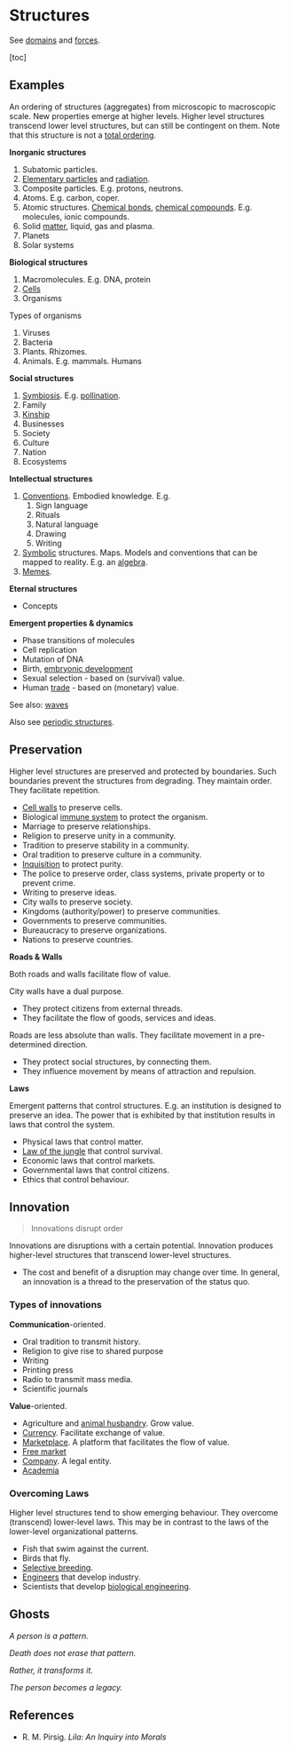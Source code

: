 # Structures

See [domains](domains.md) and [forces](forces.md).

[toc]

## Examples

An ordering of structures (aggregates) from microscopic to macroscopic scale. New properties emerge at higher levels. Higher level structures transcend lower level structures, but can still be contingent on them. Note that this structure is not a [total ordering](https://en.wikipedia.org/wiki/Total_order).



**Inorganic structures**

1. Subatomic particles.
2. [Elementary particles](https://en.wikipedia.org/wiki/Elementary_particle) and [radiation](https://en.wikipedia.org/wiki/Electromagnetic_radiation).
3. Composite particles. E.g. protons, neutrons.
4. Atoms. E.g. carbon, coper.
5. Atomic structures. [Chemical bonds](https://en.wikipedia.org/wiki/Chemical_bond), [chemical compounds](https://en.wikipedia.org/wiki/Chemical_compound). E.g. molecules, ionic compounds.
6. Solid [matter](https://en.wikipedia.org/wiki/State_of_matter), liquid, gas and plasma.
7. Planets
8. Solar systems



**Biological structures**

1. Macromolecules. E.g. DNA, protein
2. [Cells](https://en.wikipedia.org/wiki/Cell_(biology))
3. Organisms

Types of organisms

1. Viruses
2. Bacteria
3. Plants. Rhizomes.
4. Animals. E.g. mammals. Humans



**Social structures**

1. [Symbiosis](https://en.wikipedia.org/wiki/Symbiosis). E.g. [pollination](https://en.wikipedia.org/wiki/Pollination).
2. Family
3. [Kinship](https://en.wikipedia.org/wiki/Kinship)
4. Businesses
5. Society
6. Culture
7. Nation
8. Ecosystems



**Intellectual structures**

1. [Conventions](https://en.wikipedia.org/wiki/Convention_(norm)). Embodied knowledge. E.g.
    1. Sign language
    2. Rituals
    3. Natural language
    4. Drawing
    5. Writing
2. [Symbolic](https://en.wikipedia.org/wiki/Symbol) structures. Maps. Models and conventions that can be mapped to reality. E.g. an [algebra](https://en.wikipedia.org/wiki/Algebra).
3. [Memes](https://en.wikipedia.org/wiki/Meme).



**Eternal structures**

- Concepts



**Emergent properties & dynamics**

- Phase transitions of molecules
- Cell replication
- Mutation of DNA
- Birth, [embryonic development](https://en.wikipedia.org/wiki/Animal_embryonic_development)
- Sexual selection - based on (survival) value.
- Human [trade](https://en.wikipedia.org/wiki/Trade) - based on (monetary) value.



See also: [waves](../math/waves.md#Real%20world%20systems)

Also see [periodic structures](periodic-structures.md).



## Preservation

Higher level structures are preserved and protected by boundaries. Such boundaries prevent the structures from degrading. They maintain order. They facilitate repetition.

- [Cell walls](https://en.wikipedia.org/wiki/Cell_wall) to preserve cells.
- Biological [immune system](https://en.wikipedia.org/wiki/Immune_system) to protect the organism.
- Marriage to preserve relationships.
- Religion to preserve unity in a community.
- Tradition to preserve stability in a community.
- Oral tradition to preserve culture in a community.
- [Inquisition](https://en.wikipedia.org/wiki/Inquisition) to protect purity.
- The police to preserve order, class systems, private property or to prevent crime.
- Writing to preserve ideas.
- City walls to preserve society.
- Kingdoms (authority/power) to preserve communities.
- Governments to preserve communities.
- Bureaucracy to preserve organizations.
- Nations to preserve countries.



**Roads & Walls**

Both roads and walls facilitate flow of value.



City walls have a dual purpose.

- They protect citizens from external threads.
- They facilitate the flow of goods, services and ideas.



Roads are less absolute than walls. They facilitate movement in a pre-determined direction.

- They protect social structures, by connecting them.
- They influence movement by means of attraction and repulsion.



**Laws**

Emergent patterns that control structures. E.g. an institution is designed to preserve an idea. The power that is exhibited by that institution results in laws that control the system.

- Physical laws that control matter.
- [Law of the jungle](https://en.wikipedia.org/wiki/Law_of_the_jungle) that control survival.
- Economic laws that control markets.
- Governmental laws that control citizens.
- Ethics that control behaviour.



## Innovation

> Innovations disrupt order

Innovations are disruptions with a certain potential. Innovation produces higher-level structures that transcend lower-level structures.

- The cost and benefit of a disruption may change over time. In general, an innovation is a thread to the preservation of the status quo.



### Types of innovations

**Communication**-oriented.

- Oral tradition to transmit history.
- Religion to give rise to shared purpose
- Writing
- Printing press
- Radio to transmit mass media.
- Scientific journals

**Value**-oriented.

- Agriculture and [animal husbandry](https://en.wikipedia.org/wiki/Animal_husbandry). Grow value.
- [Currency](https://en.wikipedia.org/wiki/Currency). Facilitate exchange of value.
- [Marketplace](https://en.wikipedia.org/wiki/Marketplace). A platform that facilitates the flow of value.
- [Free market](https://en.wikipedia.org/wiki/Free_market)
- [Company](https://en.wikipedia.org/wiki/Company). A legal entity.
- [Academia](https://en.wikipedia.org/wiki/Academy)



### Overcoming Laws

Higher level structures tend to show emerging behaviour. They overcome (transcend) lower-level laws. This may be in contrast to the laws of the lower-level organizational patterns.

- Fish that swim against the current.
- Birds that fly.
- [Selective breeding](https://en.wikipedia.org/wiki/Selective_breeding).
- [Engineers](https://en.wikipedia.org/wiki/Engineering) that develop industry.
- Scientists that develop [biological engineering](https://en.wikipedia.org/wiki/Biological_engineering).



## Ghosts

*A person is a pattern.*

*Death does not erase that pattern.*

*Rather, it transforms it.*

*The person becomes a legacy.*



## References

- R. M. Pirsig. *Lila: An Inquiry into Morals*